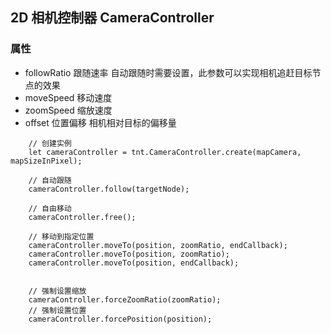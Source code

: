 
## 2D 相机控制器 CameraController

### 属性
 - followRatio 跟随速率 自动跟随时需要设置，此参数可以实现相机追赶目标节点的效果
 - moveSpeed 移动速度 
 - zoomSpeed 缩放速度
 - offset 位置偏移 相机相对目标的偏移量

```
    // 创建实例
    let cameraController = tnt.CameraController.create(mapCamera, mapSizeInPixel);

    // 自动跟随
    cameraController.follow(targetNode);

    // 自由移动
    cameraController.free();

    // 移动到指定位置
    cameraController.moveTo(position, zoomRatio, endCallback);
    cameraController.moveTo(position, zoomRatio);
    cameraController.moveTo(position, endCallback);


    // 强制设置缩放
    cameraController.forceZoomRatio(zoomRatio);
    // 强制设置位置
    cameraController.forcePosition(position);
```